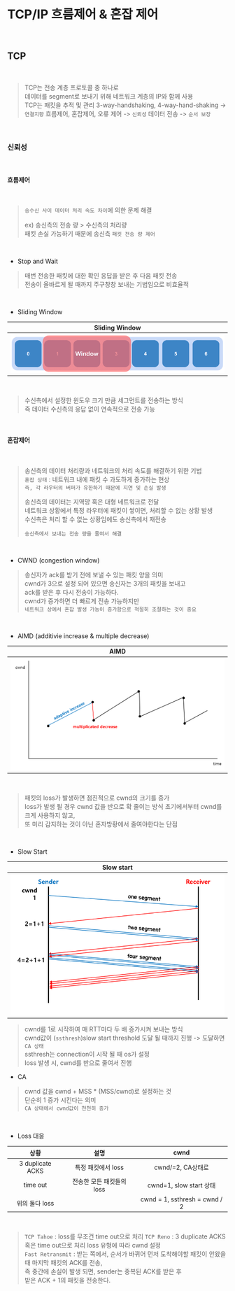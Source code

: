 # TCP/IP 흐름제어 & 혼잡 제어

</br>

## TCP

</br>

> TCP는 전송 계층 프로토콜 중 하나로  
> 데이터를 segment로 보내기 위해 네트워크 계층의 IP와 함께 사용  
> TCP는 패킷을 추적 및 관리
> 3-way-handshaking, 4-way-hand-shaking -> `연결지향`
> 흐름제어, 혼잡제어, 오류 제어 -> `신뢰성`
> 데이터 전송 -> `순서 보장`

</br>

### 신뢰성

</br>

#### 흐름제어

</br>

> `송수신 사이 데이터 처리 속도 차이`에 의한 문제 해결
>
> ex) 송신측의 전송 량 > 수신측의 처리량  
> 패킷 손실 가능하기 때문에 송신측 `패킷 전송 량 제어`

</br>

- Stop and Wait

> 매번 전송한 패킷에 대한 확인 응답을 받은 후 다음 패킷 전송  
> 전송이 올바르게 될 때까지 주구창창 보내는 기법임으로 비효율적

</br>

- Sliding Window

|                   Sliding Window                   |
| :------------------------------------------------: |
| ![sliding window img](./../res/sliding_window.png) |

</br>

> 수신측에서 설정한 윈도우 크기 만큼 세그먼트를 전송하는 방식  
> 즉 데이터 수신측의 응답 없이 연속적으로 전송 가능

</br>

#### 혼잡제어

</br>

> 송신측의 데이터 처리량과 네트워크의 처리 속도를 해결하기 위한 기법  
> `혼잡 상태` : 네트워크 내에 패킷 수 과도하게 증가하는 현상  
> `즉, 각 라우터의 버퍼가 유한하기 때문에 지연 및 손실 발생`
>
> 송신측의 데이터는 지역망 혹은 대형 네트워크로 전달  
> 네트워크 상황에서 특정 라우터에 패킷이 쌓이면, 처리할 수 없는 상황 발생  
> 수신측은 처리 할 수 없는 상황임에도 송신측에서 재전송
>
> `송신측에서 보내는 전송 량을 줄여서 해결`

</br>

- CWND (congestion window)

> 송신자가 ack를 받기 전에 보낼 수 있는 패킷 양을 의미  
> cwnd가 3으로 설정 되어 있으면 송신자는 3개의 패킷을 보내고  
> ack를 받은 후 다시 전송이 가능하다.  
> cwnd가 증가하면 더 빠르게 전송 가능하지만  
> `네트워크 상에서 혼잡 발생 가능이 증가함으로 적절히 조절하는 것이 중요`

</br>

- AIMD (additivie increase & multiple decrease)

|             AIMD             |
| :--------------------------: |
| ![aimd img](../res/aimd.png) |

</br>

> 패킷의 loss가 발생하면 점진적으로 cwnd의 크기를 증가  
> loss가 발생 될 경우 cwnd 값을 반으로 확 줄이는 방식
> 초기에서부터 cwnd를 크게 사용하지 않고,  
> 또 미리 감지하는 것이 아닌 혼자방황에서 줄여야한다는 단점

</br>

- Slow Start

|                Slow start                |
| :--------------------------------------: |
| ![slow start img](../res/slow_start.png) |

> cwnd를 1로 시작하여 매 RTT마다 두 배 증가시켜 보내는 방식  
> cwnd값이 (`ssthresh`)slow start threshold 도달 될 때까지 진행 -> 도달하면 `CA 상태`  
> ssthresh는 connection이 시작 될 때 os가 설정  
> loss 발생 시, cwnd를 반으로 줄여서 진행
> </br>

- CA

> cwnd 값을 cwnd + MSS \* (MSS/cwnd)로 설정하는 것  
> 단순히 1 증가 시킨다는 의미  
> `CA 상태에서 cwnd값이 천천히 증가`

</br>

- Loss 대응

|       상황       |           설명            |             cwnd              |
| :--------------: | :-----------------------: | :---------------------------: |
| 3 duplicate ACKS |    특정 패킷에서 loss     |       cwnd/=2, CA상태로       |
|     time out     | 전송한 모든 패킷들의 loss |    cwnd=1, slow start 상태    |
|  위의 둘다 loss  |                           | cwnd = 1, ssthresh = cwnd / 2 |

</br>

> `TCP Tahoe` : loss를 무조건 time out으로 처리
> `TCP Reno` : 3 duplicate ACKS 혹은 time out으로 처리
> loss 유형에 따라 cwnd 설정  
> `Fast Retransmit` : 받는 쪽에서, 순서가 바뀌어 먼저 도착해야할 패킷이 안왔을때 마지막 패킷의 ACK를 전송,  
> 즉 중간에 손실이 발생 되면, sender는 중복된 ACK를 받은 후  
> 받은 ACK + 1의 패킷을 전송한다.
